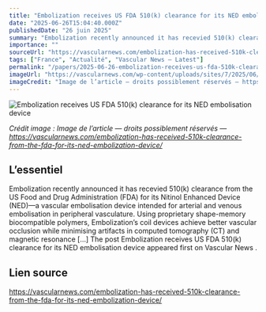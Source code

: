 ```yaml
---
title: "Embolization receives US FDA 510(k) clearance for its NED embolisation device"
date: "2025-06-26T15:04:40.000Z"
publishedDate: "26 juin 2025"
summary: "Embolization recently announced it has recevied 510(k) clearance from the US Food and Drug Administration (FDA) for its Nitinol Enhanced Device (NED)—a vascular embolisation device intended for arterial and venous embolisation in peripheral vasculature. Using proprietary shape-memory biocompatible polymers, Embolization&#8217;s coil devices achieve better vascular occlusion while minimising artifacts in computed tomography (CT) and magnetic resonance [&#8230;] The post Embolization receives US FDA 510(k) clearance for its NED embolisation device appeared first on Vascular News ."
importance: ""
sourceUrl: "https://vascularnews.com/embolization-has-received-510k-clearance-from-the-fda-for-its-ned-embolization-device/"
tags: ["France", "Actualité", "Vascular News — Latest"]
permalink: "/papers/2025-06-26-embolization-receives-us-fda-510k-clearance-for-its-ned-embolisation-device"
imageUrl: "https://vascularnews.com/wp-content/uploads/sites/7/2025/06/Embolization-logo-web.png"
imageCredit: "Image de l’article — droits possiblement réservés — https://vascularnews.com/embolization-has-received-510k-clearance-from-the-fda-for-its-ned-embolization-device/"
---
```


![Embolization receives US FDA 510(k) clearance for its NED embolisation device](https://vascularnews.com/wp-content/uploads/sites/7/2025/06/Embolization-logo-web.png)

*Crédit image : Image de l’article — droits possiblement réservés — https://vascularnews.com/embolization-has-received-510k-clearance-from-the-fda-for-its-ned-embolization-device/*

## L’essentiel

Embolization recently announced it has recevied 510(k) clearance from the US Food and Drug Administration (FDA) for its Nitinol Enhanced Device (NED)—a vascular embolisation device intended for arterial and venous embolisation in peripheral vasculature. Using proprietary shape-memory biocompatible polymers, Embolization&#8217;s coil devices achieve better vascular occlusion while minimising artifacts in computed tomography (CT) and magnetic resonance [&#8230;] The post Embolization receives US FDA 510(k) clearance for its NED embolisation device appeared first on Vascular News .

## Lien source

https://vascularnews.com/embolization-has-received-510k-clearance-from-the-fda-for-its-ned-embolization-device/
